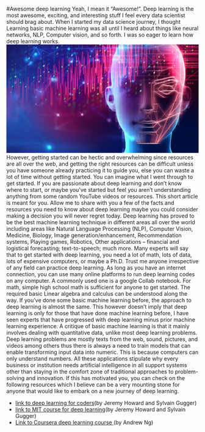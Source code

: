 #Awesome deep learning
Yeah, I mean it “Awesome!”. Deep learning is the most awesome, exciting, and interesting stuff I feel every data scientist should brag about. When I started my data science journey, I thought Learning basic machine learning was all until I heard about things like neural networks, NLP, Computer vision, and so forth. I was so eager to learn how deep learning works.
![Image of deep learning](images/deep_learning_illustration.jpg)
However, getting started can be hectic and overwhelming since resources are all over the web, and getting the right resources can be difficult unless you have someone already practicing it to guide you, else you can waste a lot of time without getting started.
You can imagine what I went through to get started. If you are passionate about deep learning and don’t know where to start, or maybe you’ve started but feel you aren’t understanding anything from some random YouTube videos or resources. This short article is meant for you. Allow me to share with you a few of the facts and resources you need to know about deep learning maybe you could consider making a decision you will never regret today.
Deep learning has proved to be the best machine learning technique in different areas all over the world including areas like Natural Language Processing (NLP), Computer Vision, Medicine, Biology, Image generation/enhancement, Recommendation systems, Playing games, Robotics, Other applications – financial and logistical forecasting; text-to-speech; much more.
Many experts will say that to get started with deep learning, you need a lot of math, lots of data, lots of expensive computers, or maybe a Ph.D. Trust me anyone irrespective of any field can practice deep learning. As long as you have an internet connection, you can use many online platforms to run deep learning codes on any computer. A commonly used one is a google Collab notebook. For math, simple high school math is sufficient for anyone to get started. The required basic Linear algebra and calculus can be understood along the way.
If you’ve done some basic machine learning before, the approach to deep learning is almost the same. This however doesn’t imply that deep learning is only for those that have done machine learning before, I have seen experts that have progressed with deep learning minus prior machine learning experience. A critique of basic machine learning is that it mainly involves dealing with quantitative data, unlike most deep learning problems. 
Deep learning problems are mostly texts from the web, sound, pictures, and videos among others thus there is always a need to train models that can enable transforming input data into numeric. This is because computers can only understand numbers.
All these applications stipulate why every business or institution needs artificial intelligence in all support systems other than staying in the comfort zone of traditional approaches to problem-solving and innovation. If this has motivated you, you can check on the following resources which I believe can be a very mounting stone for anyone that would like to embark on a new journey of deep learning.

- [link to deep learning for coders](https://www.fast.ai)(by Jeremy Howard and Sylvain Gugger) 
- [link to MIT course for deep learning](http://introtodeeplearning.com/)(by Jeremy Howard and Sylvain Gugger) 
- [Link to Coursera deep learning course ](https://www.coursera.org/learn/neural-networks-deep-learning-fr/home/welcome)(by Andrew Ng) 
